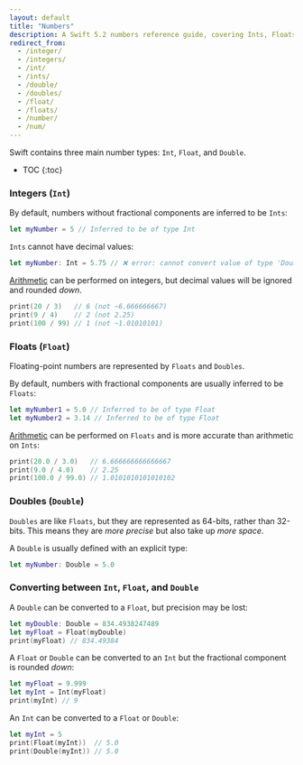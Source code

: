 ```yaml
---
layout: default
title: "Numbers"
description: A Swift 5.2 numbers reference guide, covering Ints, Floats, Doubles, and converting between them.
redirect_from:
  - /integer/
  - /integers/
  - /int/
  - /ints/
  - /double/
  - /doubles/
  - /float/
  - /floats/
  - /number/
  - /num/
---
```


Swift contains three main number types: `Int`, `Float`, and `Double`.

* TOC
{:toc}

### Integers (`Int`)

By default, numbers without fractional components are inferred to be `Ints`:

```swift
let myNumber = 5 // Inferred to be of type Int
```

`Ints` cannot have decimal values:

```swift
let myNumber: Int = 5.75 // ❌ error: cannot convert value of type 'Double' to specified type 'Int'
```

[Arithmetic](/math) can be performed on integers, but decimal values will be ignored and rounded _down_.

```swift
print(20 / 3)   // 6 (not ~6.666666667)
print(9 / 4)    // 2 (not 2.25)
print(100 / 99) // 1 (not ~1.01010101)
```

### Floats (`Float`)

Floating-point numbers are represented by `Floats` and `Doubles`.

By default, numbers with fractional components are usually inferred to be `Floats`:

```swift
let myNumber1 = 5.0 // Inferred to be of type Float
let myNumber2 = 3.14 // Inferred to be of type Float
```

[Arithmetic](/math) can be performed on `Floats` and is more accurate than arithmetic on `Ints`:

```swift
print(20.0 / 3.0)   // 6.666666666666667
print(9.0 / 4.0)    // 2.25
print(100.0 / 99.0) // 1.0101010101010102
```

### Doubles (`Double`)

`Doubles` are like `Floats`, but they are represented as 64-bits, rather than 32-bits. This means they are _more precise_ but also take up _more space_.

A `Double` is usually defined with an explicit type:

```swift
let myNumber: Double = 5.0
```

### Converting between `Int`, `Float`, and `Double`

A `Double` can be converted to a `Float`, but precision may be lost:

```swift
let myDouble: Double = 834.4938247489
let myFloat = Float(myDouble)
print(myFloat) // 834.49384
```

A `Float` or `Double` can be converted to an `Int` but the fractional component is rounded _down_:

```swift
let myFloat = 9.999
let myInt = Int(myFloat)
print(myInt) // 9
```

An `Int` can be converted to a `Float` or `Double`:

```swift
let myInt = 5
print(Float(myInt))  // 5.0
print(Double(myInt)) // 5.0
```
